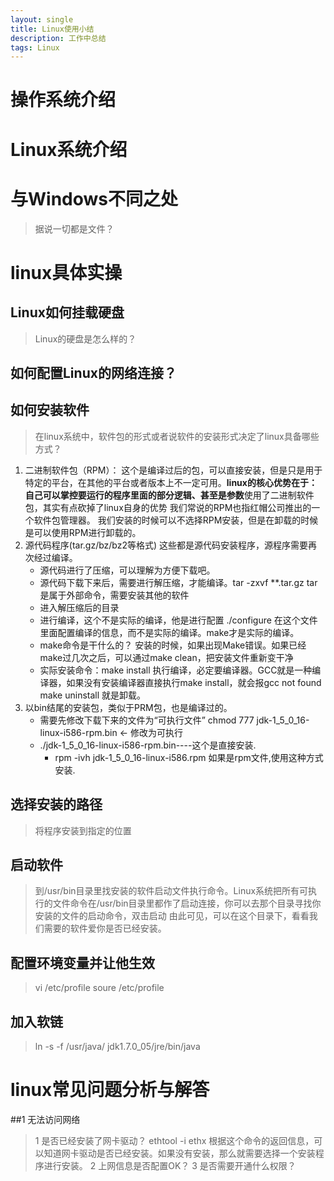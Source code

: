 ```yaml
---
layout: single
title: Linux使用小结
description: 工作中总结
tags: Linux
---
```


# 操作系统介绍

# Linux系统介绍

# 与Windows不同之处
>据说一切都是文件？


# linux具体实操
## Linux如何挂载硬盘
>Linux的硬盘是怎么样的？

## 如何配置Linux的网络连接？

## 如何安装软件
>在linux系统中，软件包的形式或者说软件的安装形式决定了linux具备哪些方式？
1. 二进制软件包（RPM）：
	这个是编译过后的包，可以直接安装，但是只是用于特定的平台，在其他的平台或者版本上不一定可用。**linux的核心优势在于：自己可以掌控要运行的程序里面的部分逻辑、甚至是参数**使用了二进制软件包，其实有点砍掉了linux自身的优势
	我们常说的RPM也指红帽公司推出的一个软件包管理器。
	我们安装的时候可以不选择RPM安装，但是在卸载的时候是可以使用RPM进行卸载的。
2. 源代码程序(tar.gz/bz/bz2等格式)
	这些都是源代码安装程序，源程序需要再次经过编译。
	+ 源代码进行了压缩，可以理解为方便下载吧。   
	+ 源代码下载下来后，需要进行解压缩，才能编译。tar -zxvf **.tar.gz
		tar是属于外部命令，需要安装其他的软件
	+ 进入解压缩后的目录
	+ 进行编译，这个不是实际的编译，他是进行配置    ./configure
		在这个文件里面配置编译的信息，而不是实际的编译。make才是实际的编译。
	+ make命令是干什么的？
		安装的时候，如果出现Make错误。如果已经make过几次之后，可以通过make clean，把安装文件重新变干净
	+ 实际安装命令：make install
		执行编译，必定要编译器。GCC就是一种编译器，如果没有安装编译器直接执行make install，就会报gcc not found
		make uninstall 就是卸载。
3. 以bin结尾的安装包，类似于PRM包，也是编译过的。
	+ 需要先修改下载下来的文件为“可执行文件”  chmod 777 jdk-1_5_0_16-linux-i586-rpm.bin    ← 修改为可执行
	+ ./jdk-1_5_0_16-linux-i586-rpm.bin----这个是直接安装.
		+ rpm -ivh jdk-1_5_0_16-linux-i586.rpm 如果是rpm文件,使用这种方式安装.

## 选择安装的路径
>将程序安装到指定的位置

## 启动软件
>到/usr/bin目录里找安装的软件启动文件执行命令。Linux系统把所有可执行的文件命令在/usr/bin目录里都作了启动连接，你可以去那个目录寻找你安装的文件的启动命令，双击启动
	由此可见，可以在这个目录下，看看我们需要的软件爱你是否已经安装。	

## 配置环境变量并让他生效
>vi /etc/profile
soure /etc/profile

## 加入软链
>ln -s -f /usr/java/ jdk1.7.0_05/jre/bin/java



# linux常见问题分析与解答
##1 无法访问网络
>1 是否已经安装了网卡驱动？
ethtool -i ethx
根据这个命令的返回信息，可以知道网卡驱动是否已经安装。如果没有安装，那么就需要选择一个安装程序进行安装。
2 上网信息是否配置OK？
3 是否需要开通什么权限？

